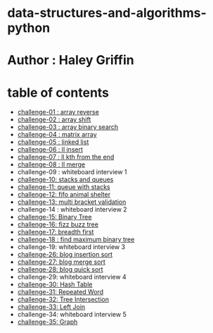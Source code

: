 # data-structures-and-algorithms-python

# Author : Haley Griffin

# table of contents
- [challenge-01 : array reverse](dsa/challenges/array_reverse)
- [challenge-02 : array shift](dsa/challenges/array_shift)
- [challenge-03 : array binary search](dsa/challenges/array_binary_search)
- [challenge-04 : matrix array](dsa/challenges/matrix_array)
- [challenge-05 : linked list](dsa/data_structures/linked_list)
- [challenge-06 : ll insert](dsa/data_structures/linked_list)
- [challenge-07 : ll kth from the end](dsa/data_structures/linked_list)
- [challenge-08 : ll merge](dsa/challenges/ll_merge)
- challenge-09 : whiteboard interview 1
- [challenge-10: stacks and queues](dsa/data_structures/stacks_and_queue)
- [challenge-11: queue with stacks](dsa/challenges/queue_with_stacks)
- [challenge-12: fifo animal shelter](dsa/challenges/fifo_animal_shelter)
- [challenge-13: multi bracket validation](dsa/challenges/multi_bracket_validation)
- challenge-14 : whiteboard interview 2
- [challenge-15: Binary Tree](dsa/data_structures/tree)
- [challenge-16: fizz buzz tree](dsa/challenges/fizz_buzz_tree)
- [challenge-17: breadth first](dsa/challenges/tree)
- [challenge-18 : find maximum binary tree](dsa/challenges/find_maximum_binary_tree)
- challenge-19: whiteboard interview 3
- [challenge-26: blog insertion sort](dsa/challenges/blog_insertion_sort)
- [challenge-27: blog merge sort](dsa/challenges/blog_merge_sort)
- [challenge-28: blog quick sort](dsa/challenges/blog_quick_sort)
- challenge-29: whiteboard interview 4
- [challenge-30: Hash Table](dsa/data_structures/hashtable)
- [challenge-31: Repeated Word](dsa/challenges/repeated_word)
- [challenge-32: Tree Intersection](dsa/challenges/tree_intersection)
- [challenge-33: Left Join](dsa/challenges/left_join)
- challenge-34: whiteboard interview 5
- [challenge-35: Graph](dsa/sata_structures/graph)
